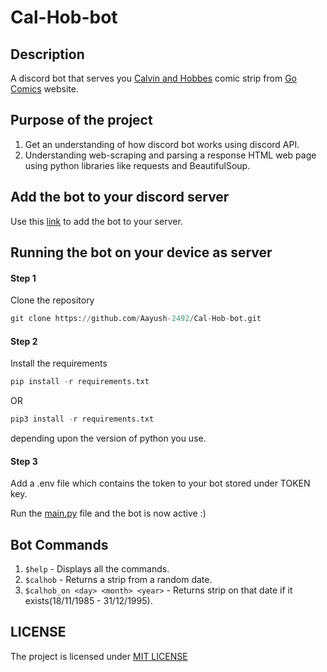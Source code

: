 # Cal-Hob-bot #

## Description ##
A discord bot that serves you [Calvin and Hobbes](https://en.wikipedia.org/wiki/Calvin_and_Hobbes) comic strip from [Go Comics](https://www.gocomics.com/) website.

## Purpose of the project ##
1. Get an understanding of how discord bot works using discord API.
2. Understanding web-scraping and parsing a response HTML web page using python libraries like requests and BeautifulSoup.

## Add the bot to your discord server ##
Use this [link](https://discord.com/api/oauth2/authorize?client_id=863124324100866069&permissions=182336&scope=bot) to add the bot to your server.

## Running the bot on your device as server ##
#### Step 1 ####
Clone the repository
```Python
git clone https://github.com/Aayush-2492/Cal-Hob-bot.git
```

#### Step 2 ####
Install the requirements
```Python
pip install -r requirements.txt
```
OR
```Python
pip3 install -r requirements.txt
```
depending upon the version of python you use.


#### Step 3 ####
Add a .env file which contains the token to your bot stored under TOKEN key.

Run the [main.py](https://github.com/Aayush2492/Cal-Hob-bot/blob/main/main.py) file and the bot is now active :)

## Bot Commands ##
1. `$help` - Displays all the commands.
2. `$calhob` - Returns a strip from a random date.
3. `$calhob_on <day> <month> <year>` <day> <month> <year> - Returns strip on that date if it exists(18/11/1985 - 31/12/1995).

## LICENSE ##
The project is licensed under [MIT LICENSE](https://github.com/Aayush2492/Cal-Hob-bot/blob/master/LICENSE)
